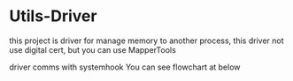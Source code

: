 # Utils-Driver
this project is driver for manage memory to another process, this driver not use digital cert, but you can use MapperTools

driver comms with systemhook You can see flowchart at below
